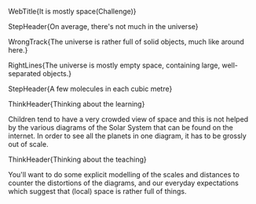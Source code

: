 WebTitle{It is mostly space(Challenge)}

StepHeader{On average, there&apos;s not much in the universe}

WrongTrack{The universe is rather full of solid objects, much like around here.}

RightLines{The universe is mostly empty space, containing large, well-separated objects.}

StepHeader{A few molecules in each cubic metre}

ThinkHeader{Thinking about the learning}

Children tend to have a very crowded view of space and this is not helped by the various diagrams of the Solar System that can be found on the internet. In order to see all the planets in one diagram, it has to be grossly out of scale.

ThinkHeader{Thinking about the teaching}

You&apos;ll want to do some explicit modelling of the scales and distances to counter the distortions of the diagrams, and our everyday expectations which suggest that (local) space is rather full of things.
